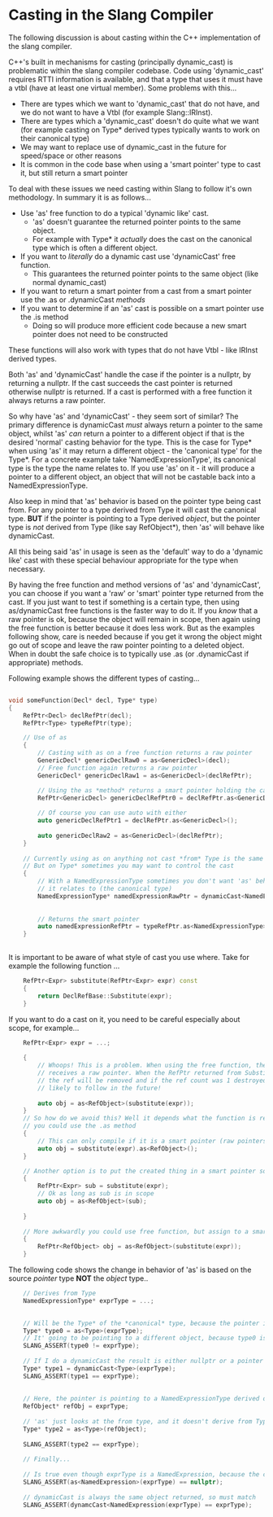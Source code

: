 Casting in the Slang Compiler
=============================

The following discussion is about casting within the C++ implementation of the slang compiler. 

C++'s built in mechanisms for casting (principally dynamic_cast) is problematic within the slang compiler codebase. Code using 'dynamic_cast' requires RTTI information is available, and that a type that uses it must have a vtbl (have at least one virtual member). Some problems with this...

* There are types which we want to 'dynamic_cast' that do not have, and we do not want to have a Vtbl (for example Slang::IRInst). 
* There are types which a 'dynamic_cast' doesn't do quite what we want (for example casting on Type* derived types typically wants to work on their canonical type)
* We may want to replace use of dynamic_cast in the future for speed/space or other reasons
* It is common in the code base when using a 'smart pointer' type to cast it, but still return a smart pointer 

To deal with these issues we need casting within Slang to follow it's own methodology. In summary it is as follows...

* Use 'as' free function to do a typical 'dynamic like' cast. 
    * 'as' doesn't guarantee the returned pointer points to the same object.
    * For example with Type* it *actually* does the cast on the canonical type which is often a different object. 
* If you want to *literally* do a dynamic cast use 'dynamicCast' free function. 
    * This guarantees the returned pointer points to the same object (like normal dynamic_cast)
* If you want to return a smart pointer from a cast from a smart pointer use the .as or .dynamicCast *methods*
* If you want to determine if an 'as' cast is possible on a smart pointer use the .is method
    * Doing so will produce more efficient code because a new smart pointer does not need to be constructed

These functions will also work with types that do not have Vtbl - like IRInst derived types. 

Both 'as' and 'dynamicCast' handle the case if the pointer is a nullptr, by returning a nullptr. If the cast succeeds the cast pointer is returned otherwise nullptr is returned. If a cast is performed with a free function it always returns a raw pointer. 

So why have 'as' and 'dynamicCast' - they seem sort of similar? The primary difference is dynamicCast *must* always return a pointer to the same object, whilst 'as' *can* return a pointer to a different object if that is the desired 'normal' casting behavior for the type. This is the case for Type* when using 'as' it may return a different object - the 'canonical type' for the Type*. For a concrete example take 'NamedExpressionType', its canonical type is the type the name relates to. If you use 'as' on it - it will produce a pointer to a different object, an object that will not be castable back into a NamedExpressionType.

Also keep in mind that 'as' behavior is based on the pointer type being cast from. For any pointer to a type derived from Type it will cast the canonical type. **BUT** if the pointer is pointing to a Type derived *object*, but the pointer type is *not* derived from Type (like say RefObject*), then 'as' will behave like dynamicCast. 

All this being said 'as' in usage is seen as the 'default' way to do a 'dynamic like' cast with these special behaviour appropriate for the type when necessary.

By having the free function and method versions of 'as' and 'dynamicCast', you can choose if you want a 'raw' or 'smart' pointer type returned from the cast. If you just want to test if something is a certain type, then using as/dynamicCast free functions is the faster way to do it. If you *know* that a raw pointer is ok, because the object will remain in scope, then again using the free function is better because it does less work. But as the examples following show, care is needed because if you get it wrong the object might go out of scope and leave the raw pointer pointing to a deleted object. When in doubt the safe choice is to typically use .as (or .dynamicCast if appropriate) methods. 

Following example shows the different types of casting...

```C++

void someFunction(Decl* decl, Type* type)
{
    RefPtr<Decl> declRefPtr(decl);
    RefPtr<Type> typeRefPtr(type);

    // Use of as
    {
        // Casting with as on a free function returns a raw pointer
        GenericDecl* genericDeclRaw0 = as<GenericDecl>(decl);
        // Free function again returns a raw pointer
        GenericDecl* genericDeclRaw1 = as<GenericDecl>(declRefPtr);

        // Using the as *method* returns a smart pointer holding the cast result
        RefPtr<GenericDecl> genericDeclRefPtr0 = declRefPtr.as<GenericDecl>();
        
        // Of course you can use auto with either
        auto genericDeclRefPtr1 = declRefPtr.as<GenericDecl>();
        
        auto genericDeclRaw2 = as<GenericDecl>(declRefPtr);
    }
    
    // Currently using as on anything not cast *from* Type is the same as dynamicCast.
    // But on Type* sometimes you may want to control the cast
    {
        // With a NamedExpressionType sometimes you don't want 'as' behaviour - if we want to see the information about the name (not the thing 
        // it relates to (the canonical type)
        NamedExpressionType* namedExpressionRawPtr = dynamicCast<NamedExpressionType>(type);
        
        
        // Returns the smart pointer 
        auto namedExpressionRefPtr = typeRefPtr.as<NamedExpressionType>();
    }
    
```

It is important to be aware of what style of cast you use where. Take for example the following function ...
```C++
    RefPtr<Expr> substitute(RefPtr<Expr> expr) const
    {
        return DeclRefBase::Substitute(expr);
    }
``` 
    
If you want to do a cast on it, you need to be careful especially about scope, for example...

```C++
    RefPtr<Expr> expr = ...;
    
    {
        // Whoops! This is a problem. When using the free function, the cast is to a *raw* pointer, so obj 
        // receives a raw pointer. When the RefPtr returned from Substitute goes out of scope (when the statement is left)
        // the ref will be removed and if the ref count was 1 destroyed. Now obj points to a freed object and so a crash is
        // likely to follow in the future! 
        
        auto obj = as<RefObject>(substitute(expr));
    }
    // So how do we avoid this? Well it depends what the function is returning and the scope. If it's returning a smart pointer, 
    // you could use the .as method
    {
        // This can only compile if it is a smart pointer (raw pointers don't have an as method)
        auto obj = substitute(expr).as<RefObject>();
    }

    // Another option is to put the created thing in a smart pointer so you know it's in scope
    {
        RefPtr<Expr> sub = substitute(expr);
        // Ok as long as sub is in scope
        auto obj = as<RefObject>(sub);
       
    }
 
    // More awkwardly you could use free function, but assign to a smart pointer, thus maintaining scope
    {
        RefPtr<RefObject> obj = as<RefObject>(substitute(expr));
    }

```

The following code shows the change in behavior of 'as' is based on the source *pointer* type **NOT** the *object* type..

```C++
    // Derives from Type
    NamedExpressionType* exprType = ...;

    
    // Will be the Type* of the *canonical* type, because the pointer is Type derived and we are using as!
    Type* type0 = as<Type>(exprType);
    // It' going to be pointing to a different object, because type0 is the cast of the *canonical* type, because exprType derives from Type
    SLANG_ASSERT(type0 != exprType);
    
    // If I do a dynamicCast the result is either nullptr or a pointer that *must* point to the same object
    Type* type1 = dynamicCast<Type>(exprType);
    SLANG_ASSERT(type1 == exprType);
    
    
    // Here, the pointer is pointing to a NamedExpressionType derived object. Which derives from Type. BUT our pointer here does *not* derive from type.
    RefObject* refObj = exprType;
    
    // 'as' just looks at the from type, and it doesn't derive from Type (it's just RefObject), so it does regular as, which is dynamicCast
    Type* type2 = as<Type>(refObject);
    
    SLANG_ASSERT(type2 == exprType);
    
    // Finally... 
    
    // Is true even though exprType is a NamedExpression, because the cast is on the canonical type
    SLANG_ASSERT(as<NamedExpression>(exprType) == nullptr);
    
    // dynamicCast is always the same object returned, so must match
    SLANG_ASSERT(dynamcCast<NamedExpression(exprType) == exprType);
```
    
    
    
    